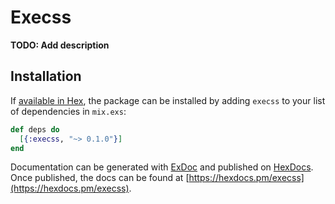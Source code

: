 # Execss

**TODO: Add description**

## Installation

If [available in Hex](https://hex.pm/docs/publish), the package can be installed
by adding `execss` to your list of dependencies in `mix.exs`:

```elixir
def deps do
  [{:execss, "~> 0.1.0"}]
end
```

Documentation can be generated with [ExDoc](https://github.com/elixir-lang/ex_doc)
and published on [HexDocs](https://hexdocs.pm). Once published, the docs can
be found at [https://hexdocs.pm/execss](https://hexdocs.pm/execss).

